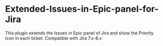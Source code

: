 # Extended-Issues-in-Epic-panel-for-Jira
This plugin extends the Issues in Epic panel of Jira and show the Priority icon in each ticket. Compatible with Jira 7.x-8.x
